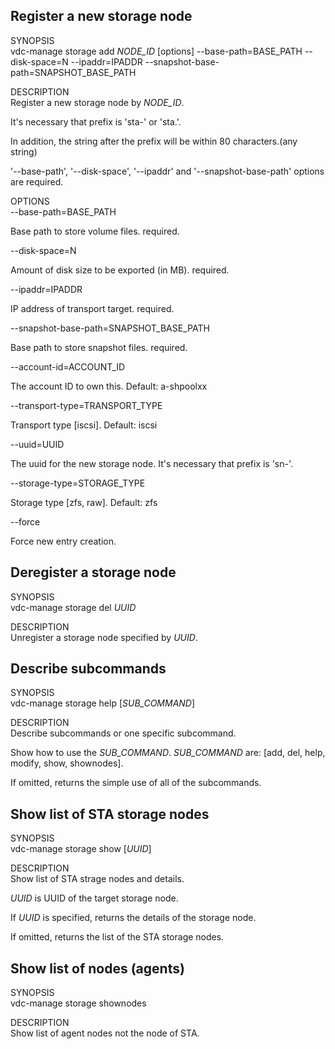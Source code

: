 **Register a new storage node**
-------------------------------

SYNOPSIS  
vdc-manage storage add *NODE\_ID* [options] --base-path=BASE\_PATH
--disk-space=N --ipaddr=IPADDR --snapshot-base-path=SNAPSHOT\_BASE\_PATH

DESCRIPTION  
Register a new storage node by *NODE\_ID*.

It's necessary that prefix is 'sta-' or 'sta.'.

In addition, the string after the prefix will be within 80
characters.(any string)

'--base-path', '--disk-space', '--ipaddr' and '--snapshot-base-path'
options are required.

OPTIONS  
--base-path=BASE\_PATH


Base path to store volume files. required.

--disk-space=N


Amount of disk size to be exported (in MB). required.

--ipaddr=IPADDR


IP address of transport target. required.

--snapshot-base-path=SNAPSHOT\_BASE\_PATH


Base path to store snapshot files. required.

--account-id=ACCOUNT\_ID


The account ID to own this. Default: a-shpoolxx

--transport-type=TRANSPORT\_TYPE


Transport type [iscsi]. Default: iscsi

--uuid=UUID


The uuid for the new storage node. It's necessary that prefix is 'sn-'.

--storage-type=STORAGE\_TYPE


Storage type [zfs, raw]. Default: zfs

--force


Force new entry creation.

**Deregister a storage node**
-----------------------------

SYNOPSIS  
vdc-manage storage del *UUID*

DESCRIPTION  
Unregister a storage node specified by *UUID*.

**Describe subcommands**
------------------------

SYNOPSIS  
vdc-manage storage help [*SUB\_COMMAND*]

DESCRIPTION  
Describe subcommands or one specific subcommand.

Show how to use the *SUB\_COMMAND*. *SUB\_COMMAND* are: [add, del, help,
modify, show, shownodes].

If omitted, returns the simple use of all of the subcommands.

**Show list of STA storage nodes**
----------------------------------

SYNOPSIS  
vdc-manage storage show [*UUID*]

DESCRIPTION  
Show list of STA strage nodes and details.

*UUID* is UUID of the target storage node.

If *UUID* is specified, returns the details of the storage node.

If omitted, returns the list of the STA storage nodes.

**Show list of nodes (agents)**
-------------------------------

SYNOPSIS  
vdc-manage storage shownodes

DESCRIPTION  
Show list of agent nodes not the node of STA.


